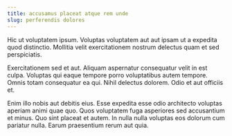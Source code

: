 ```yaml
---
title: accusamus placeat atque rem unde
slug: perferendis dolores
---
```


Hic ut voluptatem ipsum. Voluptas voluptatem aut aut ipsam ut a expedita quod distinctio. Mollitia velit exercitationem nostrum delectus quam et sed perspiciatis.

Exercitationem sed et aut. Aliquam aspernatur consequatur velit in est culpa. Voluptas qui eaque tempore porro voluptatibus autem tempore. Omnis totam consequatur ea qui. Nihil delectus dolorem. Odio et aut officiis et.

Enim illo nobis aut debitis eius. Esse expedita esse odio architecto voluptas aperiam animi quae quo. Quos voluptatem fuga asperiores sed accusantium et minus. Quo sint placeat et autem. In nulla nulla voluptas eos dolorum cum pariatur nulla. Earum praesentium rerum aut quia.

